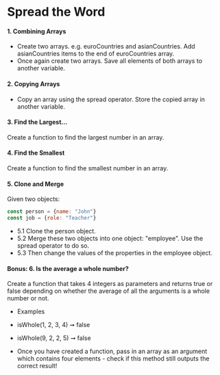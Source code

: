 # Spread the Word

#### 1. Combining Arrays 
* Create two arrays. e.g. euroCountries and asianCountries. Add asianCountries items to the end of euroCountries array. 
* Once again create two arrays. Save all elements of both arrays to another variable. 

#### 2. Copying Arrays
* Copy an array using the spread operator. Store the copied array in another variable. 

#### 3. Find the Largest... 
Create a function to find the largest number in an array.

#### 4. Find the Smallest
Create a function to find the smallest number in an array.

#### 5. Clone and Merge
Given two objects:
```javascript
const person = {name: "John"}
const job = {role: "Teacher"}
```
* 5.1 Clone the person object.
* 5.2 Merge these two objects into one object: "employee". Use the spread operator to do so. 
* 5.3 Then change the values of the properties in the employee object.

#### Bonus: 6.  Is the average a whole number?
Create a function that takes 4 integers as parameters and returns true or false depending on whether the average of all the arguments is a whole number or not.
* Examples
* isWhole(1, 2, 3, 4) ➞ false
* isWhole(9, 2, 2, 5) ➞ false

* Once you have created a function, pass in an array as an argument which contains four elements - check if this method still outputs the correct result!
